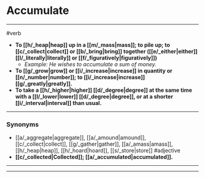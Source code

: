 # Accumulate
---
#verb
- **To [[h/_heap|heap]] up in a [[m/_mass|mass]]; to pile up; to [[c/_collect|collect]] or [[b/_bring|bring]] together ([[e/_either|either]] [[l/_literally|literally]] or [[f/_figuratively|figuratively]])**
	- _Example: He wishes to accumulate a sum of money._
- **To [[g/_grow|grow]] or [[i/_increase|increase]] in quantity or [[n/_number|number]]; to [[i/_increase|increase]] [[g/_greatly|greatly]].**
- **To take a [[h/_higher|higher]] [[d/_degree|degree]] at the same time with a [[l/_lower|lower]] [[d/_degree|degree]], or at a shorter [[i/_interval|interval]] than usual.**
---
### Synonyms
- [[a/_aggregate|aggregate]], [[a/_amound|amound]], [[c/_collect|collect]], [[g/_gather|gather]], [[a/_amass|amass]], [[h/_heap|heap]], [[h/_hoard|hoard]], [[s/_store|store]]
#adjective
- **[[c/_collected|Collected]]; [[a/_accumulated|accumulated]].**
---
---
